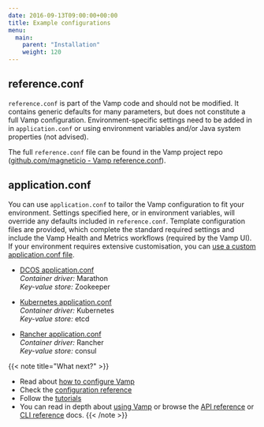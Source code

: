 ```yaml
---
date: 2016-09-13T09:00:00+00:00
title: Example configurations
menu:
  main:
    parent: "Installation"
    weight: 120
---
```



## reference.conf
`reference.conf` is part of the Vamp code and should not be modified. It contains generic defaults for many parameters, but does not constitute a full Vamp configuration. Environment-specific settings need to be added in in `application.conf` or using environment variables and/or Java system properties (not advised).  

The full `reference.conf` file can be found in the Vamp project repo ([github.com/magneticio - Vamp reference.conf](https://github.com/magneticio/vamp/blob/master/bootstrap/src/main/resources/reference.conf)).

## application.conf
You can use `application.conf` to tailor the Vamp configuration to fit your environment. Settings specified here, or in environment variables, will override any defaults included in `reference.conf`. Template configuration files are provided, which complete the standard required settings and include the Vamp Health and Metrics workflows (required by the Vamp UI).  If your environment requires extensive customisation, you can [use a custom application.conf file](/documentation/installation/configure-vamp/#use-a-custom-application-conf-file).


* [DCOS application.conf](https://github.com/magneticio/vamp-docker/blob/master/vamp-dcos/application.conf)  
  _Container driver:_ Marathon  
  _Key-value store:_ Zookeeper

  
* [Kubernetes application.conf](https://github.com/magneticio/vamp-docker/blob/master/vamp-kubernetes/application.conf)  
  _Container driver:_ Kubernetes  
  _Key-value store:_ etcd
  
* [Rancher application.conf](https://github.com/magneticio/vamp-docker/blob/master/vamp-rancher/application.conf)  
  _Container driver:_ Rancher  
  _Key-value store:_ consul


{{< note title="What next?" >}}
* Read about [how to configure Vamp](documentation/installation/configure-vamp)
* Check the [configuration reference](documentation/installation/configuration-reference)
* Follow the [tutorials](/documentation/tutorials/overview)
* You can read in depth about [using Vamp](/documentation/using-vamp/artifacts/) or browse the [API reference](/documentation/api/api-reference/) or [CLI reference](/documentation/cli/cli-reference/) docs.
{{< /note >}}
